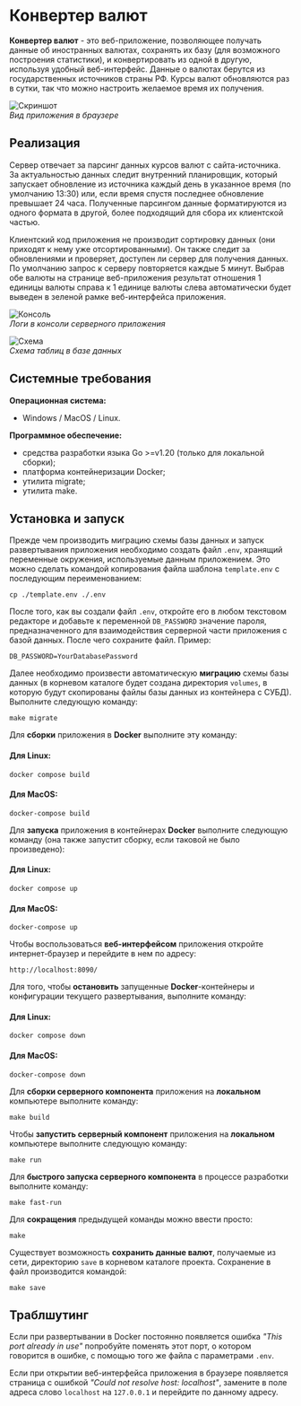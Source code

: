 # Конвертер валют

**Конвертер валют** - это веб-приложение, позволяющее получать данные об иностранных валютах, сохранять их базу (для возможного построения статистики), и конвертировать из одной в другую, используя удобный веб-интерфейс. Данные о валютах берутся из государственных источников страны РФ. Курсы валют обновляются раз в сутки, так что можно настроить желаемое время их получения.

![Скриншот](./screenshot.png "Вид в браузере")\
*Вид приложения в браузере*

## Реализация

Сервер отвечает за парсинг данных курсов валют с сайта-источника. За актуальностью данных следит внутренний планировщик, который запускает обновление из источника каждый день в указанное время (по умолчанию 13:30) или, если время спустя последнее обновление превышает 24 часа. Полученные парсингом данные форматируются из одного формата в другой, более подходящий для сбора их клиентской частью.

Клиентский код приложения не производит сортировку данных (они приходят к нему уже отсортированными). Он также следит за обновлениями и проверяет, доступен ли сервер для получения данных. По умолчанию запрос к серверу повторяется каждые 5 минут. Выбрав обе валюты на странице веб-приложения результат отношения 1 единицы валюты справа к 1 единице валюты слева автоматически будет выведен в зеленой рамке веб-интерфейса приложения.

![Консоль](./console.png "Логи в консоли приложения")\
*Логи в консоли серверного приложения*

![Схема](./docs/database/postgres/schema.png "Схема базы данных")\
*Схема таблиц в базе данных*

## Системные требования

**Операционная система:**

- Windows / MacOS / Linux.

**Программное обеспечение:**

- средства разработки языка Go >=v1.20 (только для локальной сборки);
- платформа контейнеризации Docker;
- утилита migrate;
- утилита make.

## Установка и запуск

Прежде чем производить миграцию схемы базы данных и запуск развертывания приложения необходимо создать файл `.env`, хранящий переменные окружения, используемые данным приложением. Это можно сделать командой копирования файла шаблона `template.env` с последующим переименованием:

```
cp ./template.env ./.env
```

После того, как вы создали файл `.env`, откройте его в любом текстовом редакторе и добавьте к переменной `DB_PASSWORD` значение пароля, предназначенного для взаимодействия серверной части приложения с базой данных. После чего сохраните файл. Пример:

```
DB_PASSWORD=YourDatabasePassword
```

Далее необходимо произвести автоматическую **миграцию** схемы базы данных (в корневом каталоге будет создана директория `volumes`, в которую будут скопированы файлы базы данных из контейнера с СУБД). Выполните следующую команду:

```
make migrate
```

Для **сборки** приложения в **Docker** выполните эту команду:

#### Для Linux:

```
docker compose build
```

#### Для MacOS:

```
docker-compose build
```

Для **запуска** приложения в контейнерах **Docker** выполните следующую команду (она также запустит сборку, если таковой не было произведено):

#### Для Linux:

```
docker compose up
```

#### Для MacOS:

```
docker-compose up
```

Чтобы воспользоваться **веб-интерфейсом** приложения откройте интернет-браузер и перейдите в нем по адресу:

```
http://localhost:8090/
```

Для того, чтобы **остановить** запущенные **Docker**-контейнеры и конфигурации текущего развертывания, выполните команду:

#### Для Linux:

```
docker compose down
```

#### Для MacOS:

```
docker-compose down
```

Для **сборки серверного компонента** приложения на **локальном** компьютере выполните команду:

```
make build
```

Чтобы **запустить серверный компонент** приложения на **локальном** компьютере выполните следующую команду:

```
make run
```

Для **быстрого запуска серверного компонента** в процессе разработки выполните команду:

```
make fast-run
```

Для **сокращения** предыдущей команды можно ввести просто:

```
make
```

Существует возможность **сохранить данные валют**, получаемые из сети, директорию `save` в корневом каталоге проекта. Сохранение в файл производится командой:

```
make save
```

## Траблшутинг

Если при развертывании в Docker постоянно появляется ошибка *"This port already in use"* попробуйте поменять этот порт, о котором говорится в ошибке, с помощью того же файла с параметрами `.env`.

Если при открытии веб-интерфейса приложения в браузере появляется страница с ошибкой *"Could not resolve host: localhost"*, замените в поле адреса слово `localhost` на `127.0.0.1` и перейдите по данному адресу.
